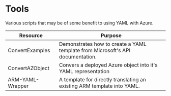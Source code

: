 # Tools

Various scripts that may be of some benefit to using YAML with Azure.

| Resource         | Purpose                                                      |
| ---------------- | ------------------------------------------------------------ |
| ConvertExamples  | Demonstrates how to create a YAML template from Microsoft's API documentation. |
| ConvertAZObject  | Convers a deployed Azure object into it's YAML representation |
| ARM-YAML-Wrapper | A template for directly translating an existing ARM template into YAML. |

